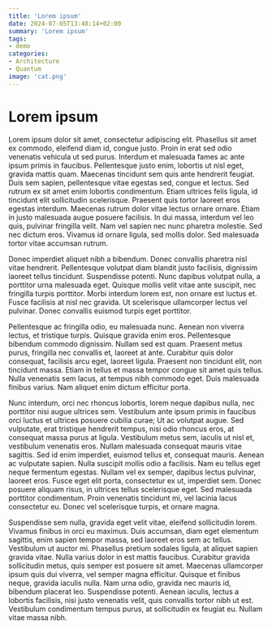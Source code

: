 ```yaml
---
title: 'Lorem ipsum'
date: 2024-07-05T13:48:14+02:00
summary: 'Lorem ipsum'
tags:
- demo
categories: 
- Architecture
- Quantum
image: 'cat.png'
---
```



# Lorem ipsum

Lorem ipsum dolor sit amet, consectetur adipiscing elit. Phasellus sit amet ex commodo, eleifend diam id, congue justo. Proin in erat sed odio venenatis vehicula ut sed purus. Interdum et malesuada fames ac ante ipsum primis in faucibus. Pellentesque justo enim, lobortis ut nisl eget, gravida mattis quam. Maecenas tincidunt sem quis ante hendrerit feugiat. Duis sem sapien, pellentesque vitae egestas sed, congue et lectus. Sed rutrum ex sit amet enim lobortis condimentum. Etiam ultrices felis ligula, id tincidunt elit sollicitudin scelerisque. Praesent quis tortor laoreet eros egestas interdum. Maecenas rutrum dolor vitae lectus ornare ornare. Etiam in justo malesuada augue posuere facilisis. In dui massa, interdum vel leo quis, pulvinar fringilla velit. Nam vel sapien nec nunc pharetra molestie. Sed nec dictum eros. Vivamus id ornare ligula, sed mollis dolor. Sed malesuada tortor vitae accumsan rutrum.

Donec imperdiet aliquet nibh a bibendum. Donec convallis pharetra nisl vitae hendrerit. Pellentesque volutpat diam blandit justo facilisis, dignissim laoreet tellus tincidunt. Suspendisse potenti. Nunc dapibus volutpat nulla, a porttitor urna malesuada eget. Quisque mollis velit vitae ante suscipit, nec fringilla turpis porttitor. Morbi interdum lorem est, non ornare est luctus et. Fusce facilisis at nisl nec gravida. Ut scelerisque ullamcorper lectus vel pulvinar. Donec convallis euismod turpis eget porttitor.

Pellentesque ac fringilla odio, eu malesuada nunc. Aenean non viverra lectus, et tristique turpis. Quisque gravida enim eros. Pellentesque bibendum commodo dignissim. Nullam sed est quam. Praesent metus purus, fringilla nec convallis et, laoreet at ante. Curabitur quis dolor consequat, facilisis arcu eget, laoreet ligula. Praesent non tincidunt elit, non tincidunt massa. Etiam in tellus et massa tempor congue sit amet quis tellus. Nulla venenatis sem lacus, at tempus nibh commodo eget. Duis malesuada finibus varius. Nam aliquet enim dictum efficitur porta.

Nunc interdum, orci nec rhoncus lobortis, lorem neque dapibus nulla, nec porttitor nisi augue ultrices sem. Vestibulum ante ipsum primis in faucibus orci luctus et ultrices posuere cubilia curae; Ut ac volutpat augue. Sed vulputate, erat tristique hendrerit tempus, nisi odio rhoncus eros, at consequat massa purus at ligula. Vestibulum metus sem, iaculis ut nisl et, vestibulum venenatis eros. Nullam malesuada consequat mauris vitae sagittis. Sed id enim imperdiet, euismod tellus et, consequat mauris. Aenean ac vulputate sapien. Nulla suscipit mollis odio a facilisis. Nam eu tellus eget neque fermentum egestas. Nullam vel ex semper, dapibus lectus pulvinar, laoreet eros. Fusce eget elit porta, consectetur ex ut, imperdiet sem. Donec posuere aliquam risus, in ultrices tellus scelerisque eget. Sed malesuada porttitor condimentum. Proin venenatis tincidunt mi, vel lacinia lacus consectetur eu. Donec vel scelerisque turpis, et ornare magna.

Suspendisse sem nulla, gravida eget velit vitae, eleifend sollicitudin lorem. Vivamus finibus in orci eu maximus. Duis accumsan, diam eget elementum sagittis, enim sapien tempor massa, sed laoreet eros sem ac tellus. Vestibulum ut auctor mi. Phasellus pretium sodales ligula, at aliquet sapien gravida vitae. Nulla varius dolor in est mattis faucibus. Curabitur gravida sollicitudin metus, quis semper est posuere sit amet. Maecenas ullamcorper ipsum quis dui viverra, vel semper magna efficitur. Quisque et finibus neque, gravida iaculis nulla. Nam urna odio, gravida nec mauris id, bibendum placerat leo. Suspendisse potenti. Aenean iaculis, lectus a lobortis facilisis, nisi justo venenatis velit, quis convallis tortor nibh ut est. Vestibulum condimentum tempus purus, at sollicitudin ex feugiat eu. Nullam vitae massa nibh.